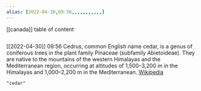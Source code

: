 ```yaml
---
alias: [2022-04-30,09:56,,,,,,,,,,,]
---
```

[[canada]]
table of content
```toc
```

[[2022-04-30]] 09:56
Cedrus, common English name cedar, is a genus of coniferous trees in the plant family Pinaceae (subfamily Abietoideae).  They are native to the mountains of the western Himalayas and the Mediterranean region, occurring at altitudes of 1,500–3,200 m in the Himalayas and 1,000–2,200 m in the Mediterranean.
[Wikipedia](https://en.wikipedia.org/wiki/Cedrus)
```query
"cedar"
```